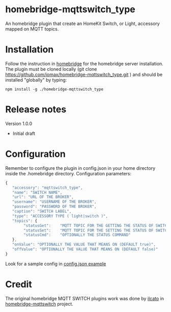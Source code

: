 # homebridge-mqttswitch_type
An homebridge plugin that create an HomeKit Switch, or Light,  accessory mapped on MQTT topics. 

# Installation
Follow the instruction in [homebridge](https://www.npmjs.com/package/homebridge) for the homebridge server installation.
The plugin must be cloned locally (git clone https://github.com/iomax/homebridge-mqttswitch_type.git ) and should be installed "globally" by typing:

    npm install -g ./homebridge-mqttswitch_type
    
# Release notes
Version 1.0.0
+ Initial draft

# Configuration
Remember to configure the plugin in config.json in your home directory inside the .homebridge directory. Configuration parameters:
```javascript
{
   "accessory": "mqttswitch_type",
   "name": "SWITCH NAME",
   "url": "URL OF THE BROKER",
   "username": "USERNAME OF THE BROKER",
   "password": "PASSWORD OF THE BROKER",
   "caption": "SWITCH LABEL",
   "type": "ACCESSORY TYPE ( light|switch )",
   "topics": {
		"statusGet":    "MQTT TOPIC FOR THE GETTING THE STATUS OF SWITCH",
		"statusSet":    "MQTT TOPIC FOR THE SETTING THE STATUS OF SWITCH",
		"statusCmd":    "OPTIONALLY THE STATUS COMMAND"
   },
   "onValue": "OPTIONALLY THE VALUE THAT MEANS ON (DEFAULT true)",
   "offValue": "OPTIONALLY THE VALUE THAT MEANS ON (DEFAULT false)"
}
```

Look for a sample config in [config.json example](https://github.com/iomax/homebridge-mqttswitch_type/blob/master/config-sample.json)

# Credit

The original homebridge MQTT SWITCH plugins work was done by [ilcato](https://github.com/ilcato) in [homebridge-mqttswitch](https://github.com/ilcato/homebridge-mqttswitch) project.


